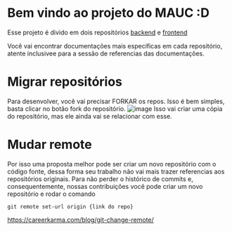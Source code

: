 # Bem vindo ao projeto do MAUC :D

Esse projeto é divido em dois repositórios [backend](https://github.com/VitorEstevam/audioguia_mauc_api/) e [frontend](https://github.com/VitorEstevam/audioguia-mauc-app)

Você vai encontrar documentações mais especificas em cada repositório, atente inclusivee para a sessão de referencias das documentações.

# Migrar repositórios

Para desenvolver, você vai precisar FORKAR os repos. Isso é bem simples, basta clicar no botão fork do repositório.
![image](https://user-images.githubusercontent.com/55667307/149970952-b4a6522c-e8a4-4f5f-baec-ac910c0474bf.png)
Isso vai criar uma cópia do repositório, mas ele ainda vai se relacionar com esse.

# Mudar remote
Por isso uma proposta melhor pode ser criar um novo repositório com o código fonte, dessa forma seu trabalho não vai mais trazer referencias aos repositórios originais.
Para não perder o histórico de commits e, consequentemente, nossas contribuições você pode criar um novo repositório e rodar o comando

```
git remote set-url origin {link do repo}
```
https://careerkarma.com/blog/git-change-remote/
